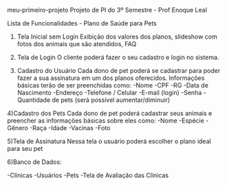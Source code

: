meu-primeiro-projeto
Projeto de PI do 3º Semestre - Prof Enoque Leal

 Lista de Funcionalidades - Plano de Saúde para Pets

 1) Tela Inicial sem Login Exibição dos valores dos planos, slideshow com fotos dos animais que são atendidos, FAQ

 2) Tela de Login O cliente poderá fazer o seu cadastro e login no sistema.

 3) Cadastro do Usuário Cada dono de pet poderá se cadastrar para poder fazer a sua assinatura em um dos planos oferecidos. Informações básicas terão de ser preenchidas como:
 -Nome
 -CPF
 -RG
 -Data de Nascimento
 -Endereço
 -Telefone / Celular
 -E-mail (login)
 -Senha
 -Quantidade de pets (será possível aumentar/diminuir)

 4)Cadastro dos Pets Cada dono de pet poderá cadastrar seus animais e preencher as informações básicas sobre eles como:
 -Nome
 -Espécie
 -Gênero
 -Raça
 -Idade
 -Vacinas
 -Foto

 5)Tela de Assinatura Nessa tela o usuário poderá escolher o plano ideal para seu pet

 6)Banco de Dados:

 -Clínicas
 -Usuários
 -Pets
 -Tela de Avaliação das Clínicas



